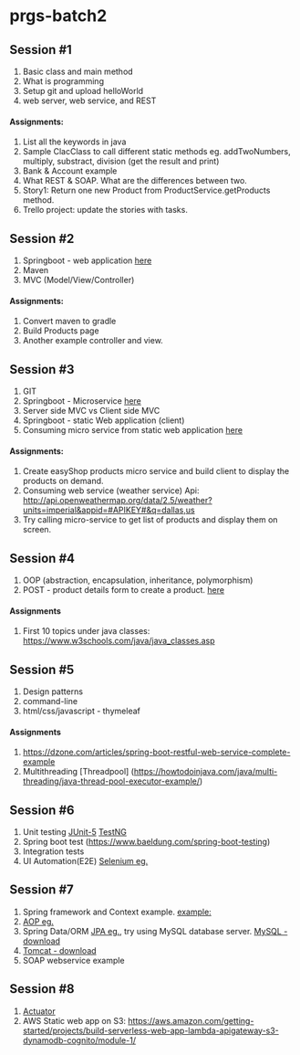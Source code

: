 # prgs-batch2

## Session #1
  1. Basic class and main method
  2. What is programming
  3. Setup git and upload helloWorld
  4. web server, web service, and REST
  
  #### Assignments:
  1. List all the keywords in java
  2. Sample ClacClass to call different static methods eg.  addTwoNumbers, multiply, substract, division (get the result and print)
  3. Bank & Account example
  4. What REST & SOAP. What are the differences between two.
  5. Story1: Return one new Product from ProductService.getProducts method.
  6. Trello project: update the stories with tasks.

## Session #2
1. Springboot - web application [here](https://spring.io/guides/gs/serving-web-content/)
2. Maven
3. MVC (Model/View/Controller)

#### Assignments:
1. Convert maven to gradle
2. Build Products page
3. Another example controller and view.


## Session #3
1. GIT
2. Springboot - Microservice [here](https://spring.io/guides/gs/rest-service/)
3. Server side MVC vs Client side MVC
4. Springboot - static Web application (client)
5. Consuming micro service from static web application [here](https://spring.io/guides/gs/consuming-rest-jquery/)

#### Assignments:
1. Create easyShop products micro service and build client to display the products on demand.
2. Consuming web service (weather service)
  Api: http://api.openweathermap.org/data/2.5/weather?units=imperial&appid=#APIKEY#&q=dallas,us
3. Try calling micro-service to get list of products and display them on screen.
  
## Session #4
1. OOP (abstraction, encapsulation, inheritance, polymorphism)
2. POST - product details form to create a product. [here](https://spring.io/guides/gs/handling-form-submission/)

#### Assignments
1. First 10 topics under java classes: https://www.w3schools.com/java/java_classes.asp

## Session #5
1. Design patterns
2. command-line
3. html/css/javascript - thymeleaf

#### Assignments
1. https://dzone.com/articles/spring-boot-restful-web-service-complete-example
2. Multithreading
[Threadpool] (https://howtodoinjava.com/java/multi-threading/java-thread-pool-executor-example/)

## Session #6
1. Unit testing  [JUnit-5](https://junit.org/junit5/docs/current/user-guide/#overview) [TestNG](https://testng.org/doc/)
2. Spring boot test (https://www.baeldung.com/spring-boot-testing)
3. Integration tests
4. UI Automation(E2E) [Selenium eg.](https://www.seleniumeasy.com/selenium-tutorials/how-to-run-webdriver-in-chrome-browser)

## Session #7
1. Spring framework and Context example. [example: ](https://www.mkyong.com/spring/spring-auto-scanning-components/)
2. [AOP eg.](https://www.springboottutorial.com/spring-boot-and-aop-with-spring-boot-starter-aop)
3. Spring Data/ORM [JPA eg.](https://spring.io/guides/gs/accessing-data-jpa/), try using MySQL database server.
  [MySQL - download](https://dev.mysql.com/downloads/mysql/)
4. [Tomcat - download](https://tomcat.apache.org/download-90.cgi)
5. SOAP webservice example

## Session #8
1. [Actuator](https://www.baeldung.com/spring-boot-actuators)
2. AWS
  Static web app on S3: https://aws.amazon.com/getting-started/projects/build-serverless-web-app-lambda-apigateway-s3-dynamodb-cognito/module-1/
